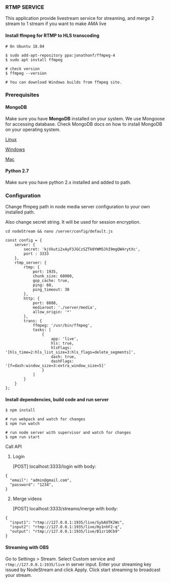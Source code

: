 ### RTMP SERVICE

This application provide livestream service for streaming, and merge 2 stream to 1 stream if you want to make AMA live

#### Install ffmpeg for RTMP to HLS transcoding

```
# On Ubuntu 18.04

$ sudo add-apt-repository ppa:jonathonf/ffmpeg-4
$ sudo apt install ffmpeg

# check version
$ ffmpeg --version

# You can download Windows builds from ffmpeg site.
```

### Prerequisites

#### MongoDB

Make sure you have **MongoDB** installed on your system. We use Mongoose for accessing database.
Check MongoDB docs on how to install MongoDB on your operating system.

[Linux](https://docs.mongodb.com/manual/administration/install-on-linux/)

[Windows](https://docs.mongodb.com/manual/tutorial/install-mongodb-on-windows/)

[Mac](https://docs.mongodb.com/manual/tutorial/install-mongodb-on-os-x/)

#### Python 2.7

Make sure you have python 2.x installed and added to path.

### Configuration

Change ffmpeg path in node media server configuration to your
own installed path.

Also change secret string. It will be used for session encryption.

```
cd nodeStream && nano /server/config/default.js

const config = {
    server: {
        secret: 'kjVkuti2xAyF3JGCzSZTk0YWM5JhI9mgQW4rytXc',
        port : 3333
    },
    rtmp_server: {
        rtmp: {
            port: 1935,
            chunk_size: 60000,
            gop_cache: true,
            ping: 60,
            ping_timeout: 30
        },
        http: {
            port: 8888,
            mediaroot: './server/media',
            allow_origin: '*'
        },
        trans: {
            ffmpeg: '/usr/bin/ffmpeg',
            tasks: [
                {
                    app: 'live',
                    hls: true,
                    hlsFlags: '[hls_time=2:hls_list_size=3:hls_flags=delete_segments]',
                    dash: true,
                    dashFlags: '[f=dash:window_size=3:extra_window_size=5]'
                }
            ]
        }
    }
};
```

#### Install dependencies, build code and run server

```
$ npm install

# run webpack and watch for changes
$ npm run watch

# run node server with supervisor and watch for changes
$ npm run start
```

Call API

1. Login

   [POST] localhost:3333/login
   with body:

```
{
  "email": "admin@gmail.com",
  "password": "1234",
}
```

2. Merge videos

   [POST] localhost:3333/streams/merge
   with body:

```
{
  "input1": "rtmp://127.0.0.1:1935/live/SybAUTK2Wc",
  "input2": "rtmp://127.0.0.1:1935/live/Hy1nhF2-q",
  "output": "rtmp://127.0.0.1:1935/live/B1zr10Cb9"
}
```

#### Streaming with OBS

Go to Settings > Stream. Select Custom service and `rtmp://127.0.0.1:1935/live`
in server input. Enter your streaming key issued by NodeStream and click Apply.
Click start streaming to broadcast your stream.
